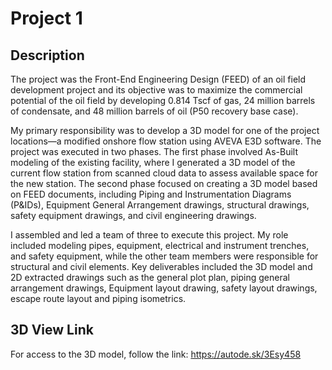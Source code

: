 # Project 1

## Description
The project was the Front-End Engineering Design (FEED) of an oil field development project and its objective was to maximize the commercial potential of the oil field by developing 0.814 Tscf of gas, 24 million barrels of condensate, and 48 million barrels of oil (P50 recovery base case).

My primary responsibility was to develop a 3D model for one of the project locations—a modified onshore flow station using AVEVA E3D software. The project was executed in two phases. The first phase involved As-Built modeling of the existing facility, where I generated a 3D model of the current flow station from scanned cloud data to assess available space for the new station. The second phase focused on creating a 3D model based on FEED documents, including Piping and Instrumentation Diagrams (P&IDs), Equipment General Arrangement drawings, structural drawings, safety equipment drawings, and civil engineering drawings.

I assembled and led a team of three to execute this project. My role included modeling pipes, equipment, electrical and instrument trenches, and safety equipment, while the other team members were responsible for structural and civil elements. Key deliverables included the 3D model and 2D extracted drawings such as the general plot plan, piping general arrangement drawings, Equipment layout drawing, safety layout drawings, escape route layout and piping isometrics.

## 3D View Link
For access to the 3D model, follow the link: https://autode.sk/3Esy458
